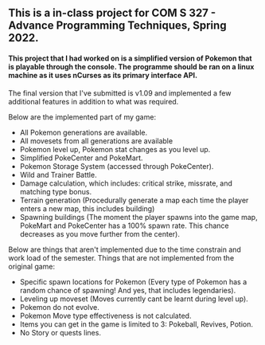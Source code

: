 <h2>This is a in-class project for COM S 327 - Advance Programming Techniques, Spring 2022. </h2>

<h4>
This project that I had worked on is a simplified version of Pokemon that is playable through the console. The programme should be ran on a linux machine as it uses nCurses as its primary interface API.
</h4>

  
<p>
The final version that I've submitted is v1.09 and implemented a few additional features in addition to what was required.

Below are the implemented part of my game:
  - All Pokemon generations are available.
  - All movesets from all generations are available
  - Pokemon level up, Pokemon stat changes as you level up.
  - Simplified PokeCenter and PokeMart.
  - Pokemon Storage System (accessed through PokeCenter).
  - Wild and Trainer Battle.
  - Damage calculation, which includes: critical strike, missrate, and matching type bonus.
  - Terrain generation (Procedurally generate a map each time the player enters a new map, this includes building)
  - Spawning buildings (The moment the player spawns into the game map, PokeMart and PokeCenter has a 100% spawn rate. This chance decreases as you move further from the center).
  
  
  
Below are things that aren't implemented due to the time constrain and work load of the semester.
Things that are not implemented from the original game:
  - Specific spawn locations for Pokemon (Every type of Pokemon has a random chance of spawning! And yes, that includes legendaries).
  - Leveling up moveset (Moves currently cant be learnt during level up).
  - Pokemon do not evolve.
  - Pokemon Move type effectiveness is not calculated.
  - Items you can get in the game is limited to 3: Pokeball, Revives, Potion.
  - No Story or quests lines.
  
</p>

